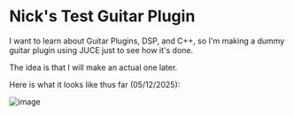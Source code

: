 # Nick's Test Guitar Plugin

I want to learn about Guitar Plugins, DSP, and C++, so I'm making a dummy guitar plugin using JUCE just to see how it's done.

The idea is that I will make an actual one later.

Here is what it looks like thus far (05/12/2025):

![image](https://github.com/user-attachments/assets/4c0bf30e-87ea-4ab2-a80a-7c9f9ca1ddf5)

